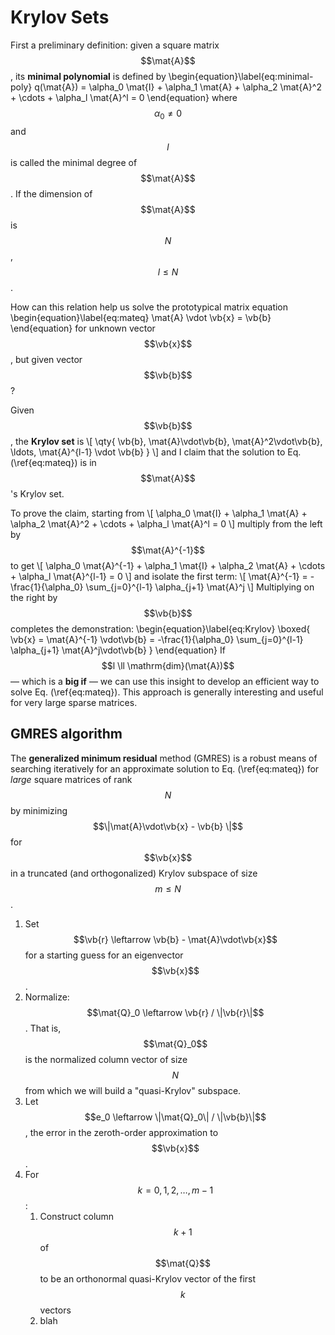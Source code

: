 # Krylov Sets

First a preliminary definition: given a square matrix $$\mat{A}$$, its **minimal polynomial** is defined by
\begin{equation}\label{eq:minimal-poly}
  q(\mat{A}) = \alpha_0 \mat{I} + \alpha_1 \mat{A} + \alpha_2 \mat{A}^2 + \cdots + \alpha_l \mat{A}^l = 0
\end{equation}
where $$\alpha_0 \ne 0$$ and $$l$$ is called the minimal degree of $$\mat{A}$$. If the dimension of $$\mat{A}$$ is $$N$$, $$l \le N$$.

How can this relation help us solve the prototypical matrix equation
\begin{equation}\label{eq:mateq}
  \mat{A} \vdot \vb{x} = \vb{b}
\end{equation}
for unknown vector $$\vb{x}$$, but given vector $$\vb{b}$$?

Given $$\vb{b}$$, the **Krylov set** is
\\[
  \qty{ \vb{b}, \mat{A}\vdot\vb{b}, \mat{A}^2\vdot\vb{b}, \ldots, \mat{A}^{l-1} \vdot \vb{b} }
\\]
and I claim that the solution to Eq. (\ref{eq:mateq}) is in $$\mat{A}$$'s Krylov set.

To prove the claim, starting from
\\[
    \alpha_0 \mat{I} + \alpha_1 \mat{A} + \alpha_2 \mat{A}^2 + \cdots + \alpha_l \mat{A}^l = 0
\\]
multiply from the left by $$\mat{A}^{-1}$$ to get
\\[
    \alpha_0 \mat{A}^{-1} + \alpha_1 \mat{I} + \alpha_2 \mat{A} + \cdots + \alpha_l \mat{A}^{l-1} = 0
\\]
and isolate the first term:
\\[
    \mat{A}^{-1} = -\frac{1}{\alpha_0} \sum_{j=0}^{l-1} \alpha_{j+1} \mat{A}^j
\\]
Multiplying on the right by $$\vb{b}$$ completes the demonstration:
\begin{equation}\label{eq:Krylov}
   \boxed{ \vb{x} = \mat{A}^{-1} \vdot\vb{b} = -\frac{1}{\alpha_0} \sum_{j=0}^{l-1} \alpha_{j+1} \mat{A}^j\vdot\vb{b} }
\end{equation}
If $$l \ll \mathrm{dim}(\mat{A})$$ — which is a **big if** — we can use this insight to develop an efficient way to solve Eq. (\ref{eq:mateq}). This approach is generally interesting and useful for very large sparse matrices.

## GMRES algorithm

The **generalized minimum residual** method (GMRES) is a robust means of searching iteratively for an approximate solution to Eq. (\ref{eq:mateq}) for *large* square matrices of rank $$N$$ by minimizing $$\|\mat{A}\vdot\vb{x} - \vb{b} \|$$ for $$\vb{x}$$ in a truncated (and orthogonalized) Krylov subspace of size $$m \le N$$.

1. Set $$\vb{r} \leftarrow \vb{b} - \mat{A}\vdot\vb{x}$$ for a starting guess for an eigenvector $$\vb{x}$$.
2. Normalize: $$\mat{Q}_0 \leftarrow \vb{r} / \|\vb{r}\|$$. That is, $$\mat{Q}_0$$ is the normalized column vector of size $$N$$ from which we will build a "quasi-Krylov" subspace.
3. Let $$e_0 \leftarrow \|\mat{Q}_0\| / \|\vb{b}\|$$, the error in the zeroth-order approximation to $$\vb{x}$$.
4. For $$k = 0, 1, 2, \ldots, m-1$$:
    1. Construct column $$k+1$$ of $$\mat{Q}$$ to be an orthonormal quasi-Krylov vector of the first $$k$$ vectors 
    2. blah